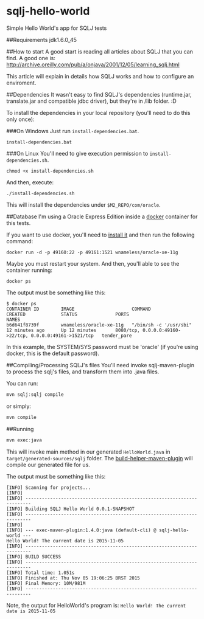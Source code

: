 # sqlj-hello-world
Simple Hello World's app for SQLJ tests

##Requirements
jdk1.6.0_45

##How to start
A good start is reading all articles about SQLJ that you can find. A good one is: http://archive.oreilly.com/pub/a/onjava/2001/12/05/learning_sqlj.html

This article will explain in details how SQLJ works and how to configure an enviroment.

##Dependencies
It wasn't easy to find SQLJ's dependencies (runtime.jar, translate.jar and compatible jdbc driver), but they're in /lib folder. :D

To install the dependencies in your local repository (you'll need to do this only once):

###On Windows
Just run `install-dependencies.bat`.

```
install-dependencies.bat
```

###On Linux
You'll need to give execution permission to `install-dependencies.sh`.
```
chmod +x install-dependencies.sh
```

And then, execute:
```
./install-dependencies.sh
``` 

This will install the dependencies under `$M2_REPO/com/oracle`. 

##Database
I'm using a Oracle Express Edition inside a [docker](http://docker.com) container for this tests.

If you want to use docker, you'll need to [install it](http://docs.docker.com/linux/step_one/) and then run the following command:

```
docker run -d -p 49160:22 -p 49161:1521 wnameless/oracle-xe-11g
```

Maybe you must restart your system. And then, you'll able to see the container running:

```
docker ps
```

The output must be something like this:
```
$ docker ps
CONTAINER ID        IMAGE                     COMMAND                  CREATED             STATUS              PORTS                                                      NAMES
b6d641f8739f        wnameless/oracle-xe-11g   "/bin/sh -c '/usr/sbi"   12 minutes ago      Up 12 minutes       8080/tcp, 0.0.0.0:49160->22/tcp, 0.0.0.0:49161->1521/tcp   tender_pare
```
In this example, the SYSTEM/SYS password must be 'oracle' (if you're using docker, this is the default password).

##Compiling/Processing SQLJ's files
You'll need invoke sqlj-maven-plugin to process the sqlj's files, and transform them into .java files.

You can run:

```java
mvn sqlj:sqlj compile
```

or simply:

```java
mvn compile
```

##Running
```java
mvn exec:java
```

This will invoke main method in our generated `HelloWorld.java` in `target/generated-sources/sqlj` folder. The [build-helper-maven-plugin](http://www.mojohaus.org/build-helper-maven-plugin/) will compile our generated file for us.

The output must be something like this:
```
[INFO] Scanning for projects...
[INFO]
[INFO] ------------------------------------------------------------------------
[INFO] Building SQLJ Hello World 0.0.1-SNAPSHOT
[INFO] ------------------------------------------------------------------------
[INFO]
[INFO] --- exec-maven-plugin:1.4.0:java (default-cli) @ sqlj-hello-world ---
Hello World! The current date is 2015-11-05
[INFO] ------------------------------------------------------------------------
[INFO] BUILD SUCCESS
[INFO] ------------------------------------------------------------------------
[INFO] Total time: 1.051s
[INFO] Finished at: Thu Nov 05 19:06:25 BRST 2015
[INFO] Final Memory: 10M/981M
[INFO] ------------------------------------------------------------------------
```

Note, the output for HelloWorld's program is: `Hello World! The current date is 2015-11-05`

